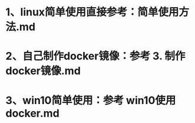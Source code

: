 # 1、linux简单使用直接参考：简单使用方法.md
# 2、自己制作docker镜像：参考 3. 制作docker镜像.md 
# 3、win10简单使用：参考 win10使用docker.md
